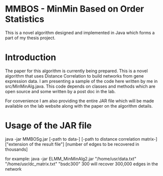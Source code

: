# MMBOS - MinMin Based on Order Statistics 
This is a novel algorithm designed and implemented in Java which forms a part of my thesis project. 
# Introduction
The paper for this algorithm is currently being prepared. This is a novel algorithm that uses Distance Correlation to build networks from gene expression data. I am presenting a sample of the code here written by me in src/MinMinAlg.java. This code depends on classes and methods which are open source and some written by a post doc in the lab. 

For convenience I am also providing the entire JAR file which will be made available on the lab website along with the paper on the algorithm details. 

# Usage of the JAR file
java -jar MMBOSg.jar [-path to data-] [-path to distance correlation matrix-] ["extension of the result file"] [number of edges to be recovered in thousands]

for example: 
java -jar ELMM_MinMinAlg2.jar "/home/usr/data.txt" "/home/usr/dc_matrix.txt" "bsdc300" 300
will recover 300,000 edges in the network





